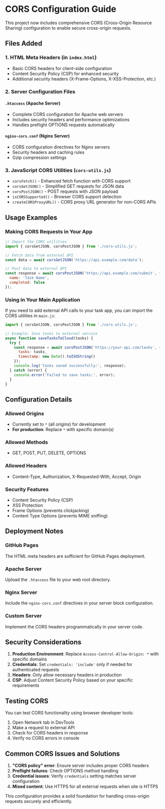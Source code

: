 # CORS Configuration Guide

This project now includes comprehensive CORS (Cross-Origin Resource Sharing) configuration to enable secure cross-origin requests.

## Files Added

### 1. **HTML Meta Headers** (in `index.html`)
- Basic CORS headers for client-side configuration
- Content Security Policy (CSP) for enhanced security
- Additional security headers (X-Frame-Options, X-XSS-Protection, etc.)

### 2. **Server Configuration Files**

#### `.htaccess` (Apache Server)
- Complete CORS configuration for Apache web servers
- Includes security headers and performance optimizations
- Handles preflight OPTIONS requests automatically

#### `nginx-cors.conf` (Nginx Server)
- CORS configuration directives for Nginx servers
- Security headers and caching rules
- Gzip compression settings

### 3. **JavaScript CORS Utilities** (`cors-utils.js`)
- `corsFetch()` - Enhanced fetch function with CORS support
- `corsGetJSON()` - Simplified GET requests for JSON data
- `corsPostJSON()` - POST requests with JSON payload
- `isCORSSupported()` - Browser CORS support detection
- `createCORSProxyURL()` - CORS proxy URL generator for non-CORS APIs

## Usage Examples

### Making CORS Requests in Your App

```javascript
// Import the CORS utilities
import { corsGetJSON, corsPostJSON } from './cors-utils.js';

// Fetch data from external API
const data = await corsGetJSON('https://api.example.com/data');

// Post data to external API
const response = await corsPostJSON('https://api.example.com/submit', {
  name: 'Task Name',
  completed: false
});
```

### Using in Your Main Application

If you need to add external API calls to your task app, you can import the CORS utilities in `main.js`:

```javascript
import { corsGetJSON, corsPostJSON } from './cors-utils.js';

// Example: Save tasks to external service
async function saveTasksToCloud(tasks) {
  try {
    const response = await corsPostJSON('https://your-api.com/tasks', {
      tasks: tasks,
      timestamp: new Date().toISOString()
    });
    console.log('Tasks saved successfully:', response);
  } catch (error) {
    console.error('Failed to save tasks:', error);
  }
}
```

## Configuration Details

### Allowed Origins
- Currently set to `*` (all origins) for development
- **For production**: Replace `*` with specific domain(s)

### Allowed Methods
- GET, POST, PUT, DELETE, OPTIONS

### Allowed Headers
- Content-Type, Authorization, X-Requested-With, Accept, Origin

### Security Features
- Content Security Policy (CSP)
- XSS Protection
- Frame Options (prevents clickjacking)
- Content Type Options (prevents MIME sniffing)

## Deployment Notes

### GitHub Pages
The HTML meta headers are sufficient for GitHub Pages deployment.

### Apache Server
Upload the `.htaccess` file to your web root directory.

### Nginx Server
Include the `nginx-cors.conf` directives in your server block configuration.

### Custom Server
Implement the CORS headers programmatically in your server code.

## Security Considerations

1. **Production Environment**: Replace `Access-Control-Allow-Origin: *` with specific domains
2. **Credentials**: Set `credentials: 'include'` only if needed for authenticated requests
3. **Headers**: Only allow necessary headers in production
4. **CSP**: Adjust Content Security Policy based on your specific requirements

## Testing CORS

You can test CORS functionality using browser developer tools:

1. Open Network tab in DevTools
2. Make a request to external API
3. Check for CORS headers in response
4. Verify no CORS errors in console

## Common CORS Issues and Solutions

1. **"CORS policy" error**: Ensure server includes proper CORS headers
2. **Preflight failures**: Check OPTIONS method handling
3. **Credential issues**: Verify `credentials` setting matches server configuration
4. **Mixed content**: Use HTTPS for all external requests when site is HTTPS

This configuration provides a solid foundation for handling cross-origin requests securely and efficiently.